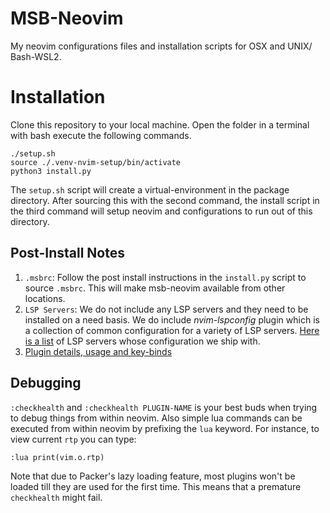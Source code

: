# MSB-Neovim

My neovim configurations files and installation scripts for OSX and UNIX/
Bash-WSL2. 

# Installation

Clone this repository to your local machine. Open the folder in a terminal with
bash execute the following commands.

```
./setup.sh  
source ./.venv-nvim-setup/bin/activate
python3 install.py
```

The `setup.sh` script will create a virtual-environment in the package
directory. After sourcing this with the second command, the install script in
the third command will setup neovim and configurations to run out of this
directory. 

## Post-Install Notes

1. `.msbrc`: Follow the post install instructions in the `install.py` script to
    source `.msbrc`. This will make msb-neovim available from other locations.
2. `LSP Servers`: We do not include any LSP servers and they need to be
   installed on a need basis. We do include *nvim-lspconfig* plugin which is a
   collection of common configuration for a variety of LSP servers. [Here is a
   list](https://github.com/neovim/nvim-lspconfig/blob/master/doc/server_configurations.md)
   of LSP servers whose configuration we ship with.
3. [Plugin details, usage and key-binds](details.md)

## Debugging

`:checkhealth` and `:checkhealth PLUGIN-NAME` is your best buds when trying to
debug things from within neovim. Also simple lua commands can be executed from
within neovim by prefixing the `lua` keyword. For instance, to view current
`rtp` you can type:

  `:lua print(vim.o.rtp)`

Note that due to Packer's lazy loading feature, most plugins won't be loaded 
till they are used for the first time. This means that a premature `checkhealth`
might fail. 
